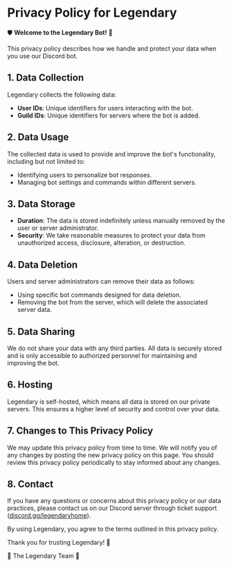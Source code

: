# Privacy Policy for Legendary

🛡️ **Welcome to the Legendary Bot!** 🤖

This privacy policy describes how we handle and protect your data when you use our Discord bot.

## 1. Data Collection
Legendary collects the following data:
- **User IDs**: Unique identifiers for users interacting with the bot.
- **Guild IDs**: Unique identifiers for servers where the bot is added.

## 2. Data Usage
The collected data is used to provide and improve the bot's functionality, including but not limited to:
- Identifying users to personalize bot responses.
- Managing bot settings and commands within different servers.

## 3. Data Storage
- **Duration**: The data is stored indefinitely unless manually removed by the user or server administrator.
- **Security**: We take reasonable measures to protect your data from unauthorized access, disclosure, alteration, or destruction.

## 4. Data Deletion
Users and server administrators can remove their data as follows:
- Using specific bot commands designed for data deletion.
- Removing the bot from the server, which will delete the associated server data.

## 5. Data Sharing
We do not share your data with any third parties. All data is securely stored and is only accessible to authorized personnel for maintaining and improving the bot.

## 6. Hosting
Legendary is self-hosted, which means all data is stored on our private servers. This ensures a higher level of security and control over your data.

## 7. Changes to This Privacy Policy
We may update this privacy policy from time to time. We will notify you of any changes by posting the new privacy policy on this page. You should review this privacy policy periodically to stay informed about any changes.

## 8. Contact
If you have any questions or concerns about this privacy policy or our data practices, please contact us on our Discord server through ticket support ([discord.gg/legendaryhome](https://discord.gg/legendaryhome)).

By using Legendary, you agree to the terms outlined in this privacy policy.

Thank you for trusting Legendary! 🙏

🌟 The Legendary Team 🌟
